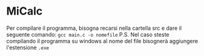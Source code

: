 # MiCalc

Per compilare il programma, bisogna recarsi nella cartella src e dare il seguente comando: `gcc main.c -o nomefile`
P.S. Nel caso steste compilando il programma su windows al nome del file bisognerà aggiungere l'estensione `.exe`